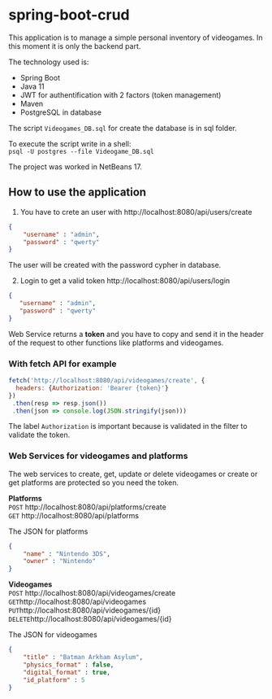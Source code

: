 # spring-boot-crud

This application is to manage a simple personal inventory of videogames. In this moment it is only the backend part.

The technology used is:
  - Spring Boot 
  - Java 11
  - JWT for authentification with 2 factors (token management)
  - Maven
  - PostgreSQL in database

The script `Videogames_DB.sql` for create the database is in sql folder.
  
To execute the script write in a shell:  
  `psql -U postgres --file Videogame_DB.sql`
  
The project was worked in NetBeans 17.

How to use the application
----------------------------------------
1. You have to crete an user with
  http://localhost:8080/api/users/create
  ```json
  {
      "username" : "admin",
      "password" : "qwerty"
  }
  ```
  
  The user will be created with the password cypher in database.
  
 2. Login to get a valid token
  http://localhost:8080/api/users/login
   ```json
  {
      "username" : "admin",
      "password" : "qwerty"
  }
  ```
  
  Web Service returns a **token** and you have to copy and send it in the header of the request to other functions like platforms and videogames.
  
  ### With fetch API for example
  ```javascript
  fetch('http://localhost:8080/api/videogames/create', {
    headers: {Authorization: 'Bearer {token}'}
  })
   .then(resp => resp.json())
   .then(json => console.log(JSON.stringify(json)))
   ```
   
   The label `Authorization` is important because is validated in the filter to validate the token.
   
  ### Web Services for videogames and platforms
  The web services to create, get, update or delete videogames or create or get platforms are protected so you need the token.
  
  **Platforms**  
  `POST` http://localhost:8080/api/platforms/create  
  `GET` http://localhost:8080/api/platforms  
  
  The JSON for platforms
  ```json
  {
      "name" : "Nintendo 3DS",
      "owner" : "Nintendo"
  }
  ```
  
  **Videogames**  
  `POST` http://localhost:8080/api/videogames/create  
  `GET`http://localhost:8080/api/videogames  
  `PUT`http://localhost:8080/api/videogames/{id}  
  `DELETE`http://localhost:8080/api/videogames/{id}  
  
  The JSON for videogames
  ```json
  {
      "title" : "Batman Arkham Asylum",
      "physics_format" : false,
      "digital_format" : true,
      "id_platform" : 5
  }
  ```

